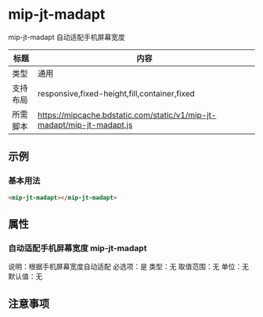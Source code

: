# mip-jt-madapt

mip-jt-madapt 自动适配手机屏幕宽度

标题|内容
----|----
类型|通用
支持布局|responsive,fixed-height,fill,container,fixed
所需脚本|https://mipcache.bdstatic.com/static/v1/mip-jt-madapt/mip-jt-madapt.js

## 示例

### 基本用法
```html
<mip-jt-madapt></mip-jt-madapt>
```

## 属性

### 自动适配手机屏幕宽度 mip-jt-madapt

说明：根据手机屏幕宽度自动适配
必选项：是
类型：无
取值范围：无
单位：无
默认值：无

## 注意事项

